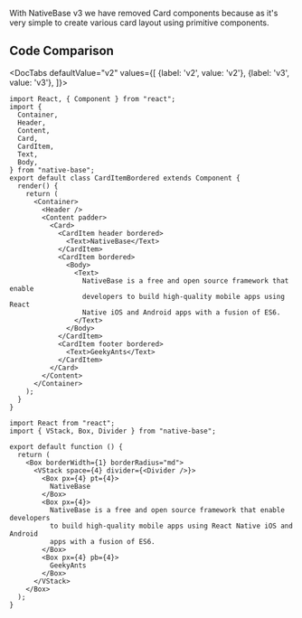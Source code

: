 With NativeBase v3 we have removed Card components because as it's very simple to create various card layout using primitive components.

## Code Comparison

<DocTabs
defaultValue="v2"
values={[
{label: 'v2', value: 'v2'},
{label: 'v3', value: 'v3'},
]}>
<DocTabItem value="v2">

```tsx
import React, { Component } from "react";
import {
  Container,
  Header,
  Content,
  Card,
  CardItem,
  Text,
  Body,
} from "native-base";
export default class CardItemBordered extends Component {
  render() {
    return (
      <Container>
        <Header />
        <Content padder>
          <Card>
            <CardItem header bordered>
              <Text>NativeBase</Text>
            </CardItem>
            <CardItem bordered>
              <Body>
                <Text>
                  NativeBase is a free and open source framework that enable
                  developers to build high-quality mobile apps using React
                  Native iOS and Android apps with a fusion of ES6.
                </Text>
              </Body>
            </CardItem>
            <CardItem footer bordered>
              <Text>GeekyAnts</Text>
            </CardItem>
          </Card>
        </Content>
      </Container>
    );
  }
}
```

</DocTabItem>
<DocTabItem value="v3">

```tsx
import React from "react";
import { VStack, Box, Divider } from "native-base";

export default function () {
  return (
    <Box borderWidth={1} borderRadius="md">
      <VStack space={4} divider={<Divider />}>
        <Box px={4} pt={4}>
          NativeBase
        </Box>
        <Box px={4}>
          NativeBase is a free and open source framework that enable developers
          to build high-quality mobile apps using React Native iOS and Android
          apps with a fusion of ES6.
        </Box>
        <Box px={4} pb={4}>
          GeekyAnts
        </Box>
      </VStack>
    </Box>
  );
}
```

</DocTabItem>
</DocTabs>

